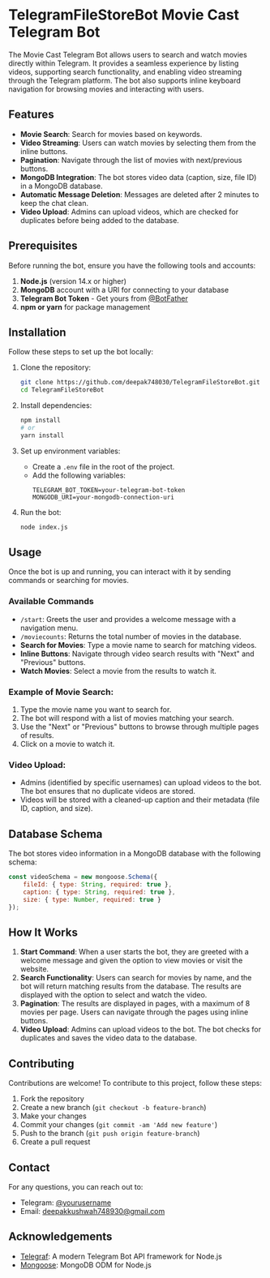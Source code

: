 # TelegramFileStoreBot Movie Cast Telegram Bot

The Movie Cast Telegram Bot allows users to search and watch movies directly within Telegram. It provides a seamless experience by listing videos, supporting search functionality, and enabling video streaming through the Telegram platform. The bot also supports inline keyboard navigation for browsing movies and interacting with users.

## Features

- **Movie Search**: Search for movies based on keywords.
- **Video Streaming**: Users can watch movies by selecting them from the inline buttons.
- **Pagination**: Navigate through the list of movies with next/previous buttons.
- **MongoDB Integration**: The bot stores video data (caption, size, file ID) in a MongoDB database.
- **Automatic Message Deletion**: Messages are deleted after 2 minutes to keep the chat clean.
- **Video Upload**: Admins can upload videos, which are checked for duplicates before being added to the database.

## Prerequisites

Before running the bot, ensure you have the following tools and accounts:

1. **Node.js** (version 14.x or higher)
2. **MongoDB** account with a URI for connecting to your database
3. **Telegram Bot Token** - Get yours from [@BotFather](https://core.telegram.org/bots#botfather)
4. **npm or yarn** for package management

## Installation

Follow these steps to set up the bot locally:

1. Clone the repository:
   ```bash
   git clone https://github.com/deepak748030/TelegramFileStoreBot.git
   cd TelegramFileStoreBot
   ```

2. Install dependencies:
   ```bash
   npm install
   # or
   yarn install
   ```

3. Set up environment variables:
   - Create a `.env` file in the root of the project.
   - Add the following variables:
     ```env
     TELEGRAM_BOT_TOKEN=your-telegram-bot-token
     MONGODB_URI=your-mongodb-connection-uri
     ```

4. Run the bot:
   ```bash
   node index.js
   ```

## Usage

Once the bot is up and running, you can interact with it by sending commands or searching for movies.

### Available Commands

- `/start`: Greets the user and provides a welcome message with a navigation menu.
- `/moviecounts`: Returns the total number of movies in the database.
- **Search for Movies**: Type a movie name to search for matching videos.
- **Inline Buttons**: Navigate through video search results with "Next" and "Previous" buttons.
- **Watch Movies**: Select a movie from the results to watch it.

### Example of Movie Search:

1. Type the movie name you want to search for.
2. The bot will respond with a list of movies matching your search.
3. Use the "Next" or "Previous" buttons to browse through multiple pages of results.
4. Click on a movie to watch it.

### Video Upload:

- Admins (identified by specific usernames) can upload videos to the bot. The bot ensures that no duplicate videos are stored.
- Videos will be stored with a cleaned-up caption and their metadata (file ID, caption, and size).

## Database Schema

The bot stores video information in a MongoDB database with the following schema:

```js
const videoSchema = new mongoose.Schema({
    fileId: { type: String, required: true },
    caption: { type: String, required: true },
    size: { type: Number, required: true }
});
```

## How It Works

1. **Start Command**: When a user starts the bot, they are greeted with a welcome message and given the option to view movies or visit the website.
2. **Search Functionality**: Users can search for movies by name, and the bot will return matching results from the database. The results are displayed with the option to select and watch the video.
3. **Pagination**: The results are displayed in pages, with a maximum of 8 movies per page. Users can navigate through the pages using inline buttons.
4. **Video Upload**: Admins can upload videos to the bot. The bot checks for duplicates and saves the video data to the database.

## Contributing

Contributions are welcome! To contribute to this project, follow these steps:

1. Fork the repository
2. Create a new branch (`git checkout -b feature-branch`)
3. Make your changes
4. Commit your changes (`git commit -am 'Add new feature'`)
5. Push to the branch (`git push origin feature-branch`)
6. Create a pull request

## Contact

For any questions, you can reach out to:

- Telegram: [@yourusername](https://t.me/@movie_cast_bot)
- Email: deepakkushwah748930@gmail.com

## Acknowledgements

- [Telegraf](https://github.com/telegraf/telegraf): A modern Telegram Bot API framework for Node.js
- [Mongoose](https://mongoosejs.com/): MongoDB ODM for Node.js

